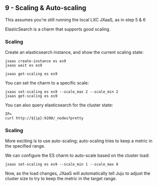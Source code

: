 ## 9 - Scaling & Auto-scaling

This assumes you're still running the local LXC JXaaS, as in step 5 & 6

ElasticSearch is a charm that supports good scaling.

### Scaling

Create an elasticsearch instance, and show the current scaling state:

```
jxaas create-instance es es9
jxaas wait es es9

jxaas get-scaling es es9
```

You can set the charm to a specific scale:
```
jxaas set-scaling es es9 --scale_max 2 --scale_min 2
jxaas get-scaling es es9
```

You can also query elasticsearch for the cluster state:
```
IP=
curl http://${ip}:9200/_nodes?pretty
```

### Scaling

More exciting is to use auto-scaling; auto-scaling tries to keep a metric in the specified range.

We can configure the ES charm to auto-scale based on the cluster load:
```
jxaas set-scaling es es9 --scale_min 1 --scale_max 8 
```

Now, as the load changes, JXaaS will automatically tell Juju to adjust the cluster size to try to keep the metric
in the target range.